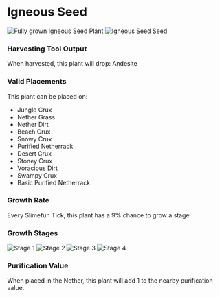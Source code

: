 # Igneous Seed

![Fully grown Igneous Seed Plant](https://mc-heads.net/head/a0186448ba098e3a4c832aa015bc93dd27be7c457928e7d236779c6dc264c804) ![Igneous Seed Seed](https://mc-heads.net/head/22be7169884ad820acaed7a717679cd0d91dcd3d6c1db81e6ac28a2bcd3534a0)

### Harvesting Tool Output

When harvested, this plant will drop: Andesite

### Valid Placements

This plant can be placed on:

- Jungle Crux
- Nether Grass
- Nether Dirt
- Beach Crux
- Snowy Crux
- Purified Netherrack
- Desert Crux
- Stoney Crux
- Voracious Dirt
- Swampy Crux
- Basic Purified Netherrack


### Growth Rate

Every Slimefun Tick, this plant has a 9% chance to grow a stage

### Growth Stages

![Stage 1](https://mc-heads.net/head/d1846150771bb931dc1c3d67319537c905b446ccab2489936b4c63eee12fa530) ![Stage 2](https://mc-heads.net/head/4923653c81f0be89804a4383360b098347fb5dd9ae5c9123e16713e53d13f423) ![Stage 3](https://mc-heads.net/head/6e3ba06d7ce964a083b5c1c3dcc82256af4e08d1ce222dcd5a9d6327f773603b) ![Stage 4](https://mc-heads.net/head/fd363bca2524c2ba2a79b963877e5ed7d19b7e63e72157ebe303bf7b1c24c8c0)

### Purification Value

When placed in the Nether, this plant will add 1 to the nearby purification value.